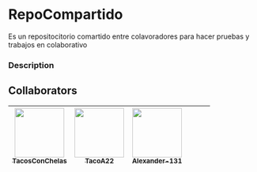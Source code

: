 # RepoCompartido
Es un repositocitorio comartido entre colavoradores para hacer pruebas y trabajos en colaborativo

### Description

## Collaborators
<!-- La tabla fue sacada de: 
https://github.com/ngcolombia/medellin/blob/master/README.md?plain=1
-->

| [<img src="https://avatars.githubusercontent.com/TacosConChelas" width="100px;"/><br /><sub><b>TacosConChelas</b></sub>](https://github.com/TacosConChelas)  | [<img src="https://avatars.githubusercontent.com/TacoA22" width="100px;"/><br /><sub><b>TacoA22</b></sub>](https://github.com/TacoA22) |    [<img src="https://avatars.githubusercontent.com/Alexander-131" width="100px;"/><br /><sub><b>Alexander-131</b></sub>](https://github.com/Alexander-131)    | | |                               | 
| :-----------------------------------------------------------------------------------------------------------------------------------------------------------------: | :-----------------------------------------------------------------------------------------------------------------------------------------------------------------------: | :-------------------------------------------------------------------------------------------------------------------------------------------------------------------: | :-------------------------------------------------------------------------------------------------------------------------------------------------------------: | :------------------------------------------------------------------------------------------------------------------------------------------------------------: | :---------------------------------------------------------------------------------------------------------------------------------------------------------------------------: |




